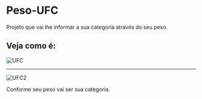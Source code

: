 # Peso-UFC
Projeto que vai lhe informar a sua categoria através do seu peso.

## Veja como é:

![UFC](https://user-images.githubusercontent.com/104876290/192534808-9fd458f4-2b4f-4e38-8e74-615cff1a91b5.png)

<hr />

![UFC2](https://user-images.githubusercontent.com/104876290/192534827-ed7dd50d-c011-4358-81d4-653fb7c1c668.png)

Conforme seu peso vai ser sua categoria.
